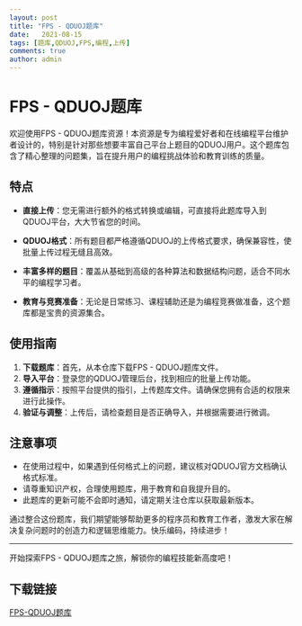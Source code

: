 ```yaml
---
layout: post
title: "FPS - QDUOJ题库"
date:   2021-08-15
tags: [题库,QDUOJ,FPS,编程,上传]
comments: true
author: admin
---
```

# FPS - QDUOJ题库

欢迎使用FPS - QDUOJ题库资源！本资源是专为编程爱好者和在线编程平台维护者设计的，特别是针对那些想要丰富自己平台上题目的QDUOJ用户。这个题库包含了精心整理的问题集，旨在提升用户的编程挑战体验和教育训练的质量。

## 特点

- **直接上传**：您无需进行额外的格式转换或编辑，可直接将此题库导入到QDUOJ平台，大大节省您的时间。
  
- **QDUOJ格式**：所有题目都严格遵循QDUOJ的上传格式要求，确保兼容性，使批量上传过程无缝且高效。

- **丰富多样的题目**：覆盖从基础到高级的各种算法和数据结构问题，适合不同水平的编程学习者。

- **教育与竞赛准备**：无论是日常练习、课程辅助还是为编程竞赛做准备，这个题库都是宝贵的资源集合。

## 使用指南

1. **下载题库**：首先，从本仓库下载FPS - QDUOJ题库文件。
2. **导入平台**：登录您的QDUOJ管理后台，找到相应的批量上传功能。
3. **遵循指示**：按照平台提供的指引，上传题库文件。请确保您拥有合适的权限来进行此操作。
4. **验证与调整**：上传后，请检查题目是否正确导入，并根据需要进行微调。

## 注意事项

- 在使用过程中，如果遇到任何格式上的问题，建议核对QDUOJ官方文档确认格式标准。
- 请尊重知识产权，合理使用题库，用于教育和自我提升目的。
- 此题库的更新可能不会即时通知，请定期关注仓库以获取最新版本。

通过整合这份题库，我们期望能够帮助更多的程序员和教育工作者，激发大家在解决复杂问题时的创造力和逻辑思维能力。快乐编码，持续进步！

---

开始探索FPS - QDUOJ题库之旅，解锁你的编程技能新高度吧！

## 下载链接

[FPS-QDUOJ题库](https://pan.quark.cn/s/af2070663868)